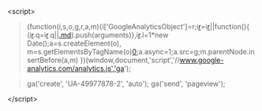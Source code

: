 

&lt;script&gt;


> (function(i,s,o,g,r,a,m){i['GoogleAnalyticsObject']=r;i[r](r.md)=i[r](r.md)||function(){
> (i[r](r.md).q=i[r](r.md).q||[.md](.md)).push(arguments)},i[r](r.md).l=1\*new Date();a=s.createElement(o),
> m=s.getElementsByTagName(o)[0](0.md);a.async=1;a.src=g;m.parentNode.insertBefore(a,m)
> })(window,document,'script','//www.google-analytics.com/analytics.js','ga');

> ga('create', 'UA-49977878-2', 'auto');
> ga('send', 'pageview');



&lt;/script&gt;

